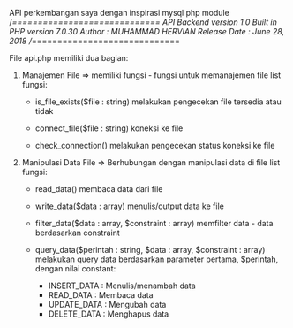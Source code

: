 API perkembangan saya dengan inspirasi mysql php module
/*=============================
  API Backend version 1.0
  Built in PHP version 7.0.30
  Author       : MUHAMMAD HERVIAN
  Release Date : June 28, 2018
/*=============================

File api.php memiliki dua bagian:
1. Manajemen File => memiliki fungsi - fungsi untuk memanajemen file
   list fungsi:
    - is_file_exists($file : string)
	melakukan pengecekan file tersedia atau tidak
    
    - connect_file($file : string)
        koneksi ke file
    
    - check_connection()
        melakukan pengecekan status koneksi ke file

2. Manipulasi Data File => Berhubungan dengan manipulasi data di file
    list fungsi:
    - read_data() 
        membaca data dari file
    
    - write_data($data : array)
        menulis/output data ke file
    
    - filter_data($data : array, $constraint : array)
        memfilter data - data berdasarkan constraint
    
    - query_data($perintah : string, $data : array, $constraint : array)
        melakukan query data berdasarkan parameter pertama, $perintah, dengan nilai constant:
        + INSERT_DATA : Menulis/menambah data
        + READ_DATA : Membaca data
        + UPDATE_DATA : Mengubah data
        + DELETE_DATA : Menghapus data

